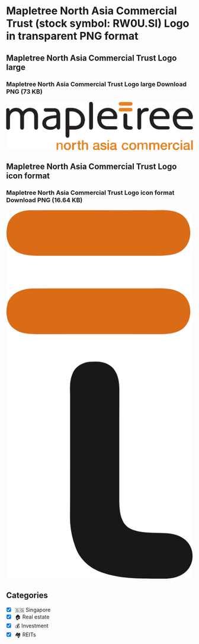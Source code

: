 # Mapletree North Asia Commercial Trust (stock symbol: RW0U.SI) Logo in transparent PNG format

## Mapletree North Asia Commercial Trust Logo large

### Mapletree North Asia Commercial Trust Logo large Download PNG (73 KB)

![Mapletree North Asia Commercial Trust Logo large Download PNG (73 KB)](/img/orig/RW0U.SI_BIG-76551852.png)

## Mapletree North Asia Commercial Trust Logo icon format

### Mapletree North Asia Commercial Trust Logo icon format Download PNG (16.64 KB)

![Mapletree North Asia Commercial Trust Logo icon format Download PNG (16.64 KB)](/img/orig/RW0U.SI-e234af4d.png)



## Categories
- [x] 🇸🇬 Singapore
- [x] 🏠 Real estate
- [x] 💰 Investment
- [x] 🏘️ REITs
